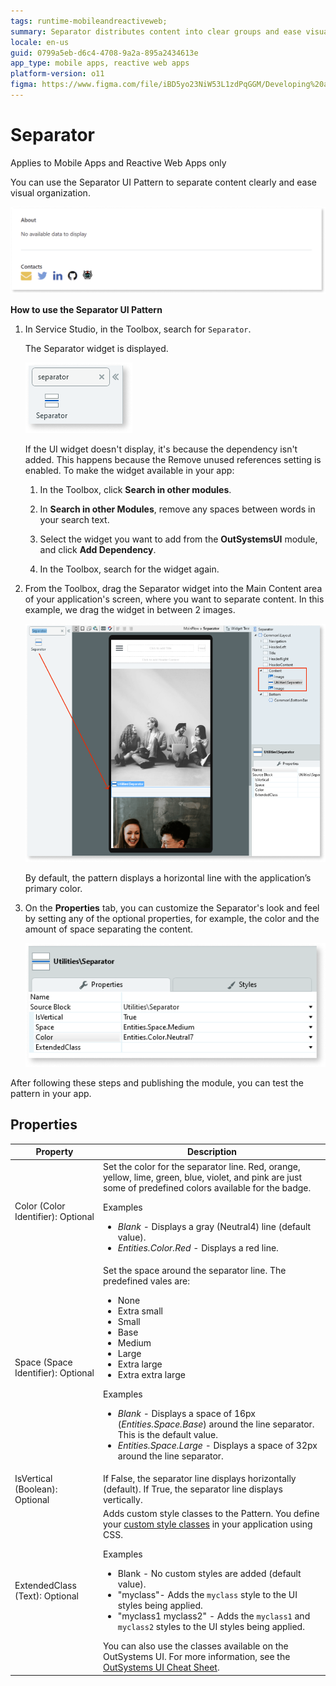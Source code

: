 ```yaml
---
tags: runtime-mobileandreactiveweb;   
summary: Separator distributes content into clear groups and ease visual organization.
locale: en-us
guid: 0799a5eb-d6c4-4708-9a2a-895a2434613e
app_type: mobile apps, reactive web apps
platform-version: o11
figma: https://www.figma.com/file/iBD5yo23NiW53L1zdPqGGM/Developing%20an%20Application?node-id=648:424
---
```


# Separator

<div class="info" markdown="1">

Applies to Mobile Apps and Reactive Web Apps only

</div>

You can use the Separator UI Pattern to separate content clearly and ease visual organization.

  ![Example of a Separator widget in a user interface](images/separator-example.png "Separator widget example")

**How to use the Separator UI Pattern**

1. In Service Studio, in the Toolbox, search for `Separator`.

    The Separator widget is displayed.

    ![Screenshot of the Separator widget in Service Studio](images/separator-widget-ss.png "Separator")

    If the UI widget doesn't display, it's because the dependency isn't added. This happens because the Remove unused references setting is enabled. To make the widget available in your app:

    1. In the Toolbox, click **Search in other modules**.

    1. In **Search in other Modules**, remove any spaces between words in your search text.
    
    1. Select the widget you want to add from the **OutSystemsUI** module, and click **Add Dependency**. 
    
    1. In the Toolbox, search for the widget again.

1. From the Toolbox, drag the Separator widget into the Main Content area of your application's screen, where you want to separate content. In this example, we drag the widget in between 2 images.

    ![Dragging the Separator widget into the Main Content area of a screen in Service Studio](images/separator-drag-ss.png "Drag widget to screen")

    By default, the pattern displays a horizontal line with the application’s primary color. 

1. On the **Properties** tab, you can customize the Separator's look and feel by setting any of the optional properties, for example, the color and the amount of space separating the content.

    ![Properties tab in Service Studio showing customization options for the Separator widget](images/separator-prop-ss.png "Separator Properties")

After following these steps and publishing the module, you can test the pattern in your app.

## Properties

| **Property** | **Description** |
|---|---|
| Color (Color Identifier): Optional | Set the color for the separator line. Red, orange, yellow, lime, green, blue, violet, and pink are just some of predefined colors available for the badge. <p>Examples <ul><li>_Blank_ - Displays a gray (Neutral4) line (default value).</li><li>_Entities.Color.Red_ - Displays a red line.</li></ul></p> |
| Space (Space Identifier): Optional | Set the space around the separator line. The predefined vales are: <p> <ul><li>None</li><li>Extra small</li><li>Small</li><li>Base</li><li>Medium</li><li>Large</li><li>Extra large</li><li>Extra extra large</li></ul></p><p>Examples <ul><li>_Blank_ - Displays a space of 16px (_Entities.Space.Base_) around the line separator. This is the default value.</li><li>_Entities.Space.Large_ - Displays a space of 32px around the line separator.</li></ul></p> |
| IsVertical (Boolean): Optional | If False, the separator line displays horizontally (default). If True, the separator line displays vertically. |
| ExtendedClass (Text): Optional | Adds custom style classes to the Pattern. You define your [custom style classes](../../../look-feel/css.md) in your application using CSS. <p>Examples <ul><li>Blank - No custom styles are added (default value).</li><li>"myclass"- Adds the ``myclass`` style to the UI styles being applied.</li><li>"myclass1 myclass2" - Adds the ``myclass1`` and ``myclass2`` styles to the UI styles being applied.</li></ul></p>You can also use the classes available on the OutSystems UI. For more information, see the [OutSystems UI Cheat Sheet](https://outsystemsui.outsystems.com/OutSystemsUIWebsite/CheatSheet). |
